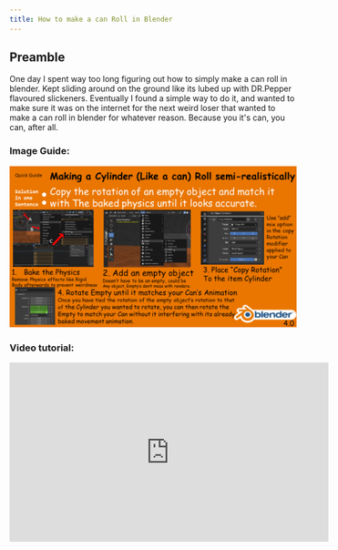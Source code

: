 ```yaml
---
title: How to make a can Roll in Blender
---
```


## Preamble
One day I spent way too long figuring out how to simply make a can roll in blender. Kept sliding around on the ground like its lubed up with DR.Pepper flavoured slickeners. Eventually I found a simple way to do it, and wanted to make sure it was on the internet for the next weird loser that wanted to make a can roll in blender for whatever reason. Because you it's can, you can, after all.
### Image Guide:

<img src="/static/misc/canroll.png" alt="instructions"></a>

### Video tutorial:
<iframe width="560" height="315" src="https://www.youtube.com/embed/XAevLI7RPHo?si=X1dsN_AmWGB0OD0j" title="YouTube video player" frameborder="0" allow="accelerometer; autoplay; clipboard-write; encrypted-media; gyroscope; picture-in-picture; web-share" referrerpolicy="strict-origin-when-cross-origin" allowfullscreen></iframe>
